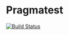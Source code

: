# Pragmatest

[![Build Status](https://travis-ci.org/ssfrr/Pragmatest.jl.svg?branch=master)](https://travis-ci.org/ssfrr/Pragmatest.jl)

